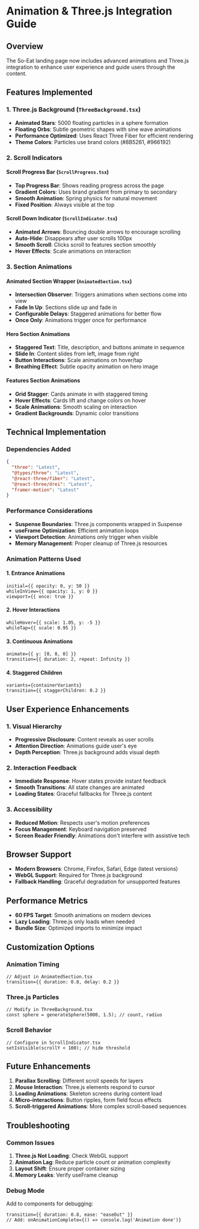 # Animation & Three.js Integration Guide

## Overview

The So-Eat landing page now includes advanced animations and Three.js integration to enhance user experience and guide users through the content.

## Features Implemented

### 1. Three.js Background (`ThreeBackground.tsx`)

- **Animated Stars**: 5000 floating particles in a sphere formation
- **Floating Orbs**: Subtle geometric shapes with sine wave animations
- **Performance Optimized**: Uses React Three Fiber for efficient rendering
- **Theme Colors**: Particles use brand colors (#8B5261, #966192)

### 2. Scroll Indicators

#### Scroll Progress Bar (`ScrollProgress.tsx`)

- **Top Progress Bar**: Shows reading progress across the page
- **Gradient Colors**: Uses brand gradient from primary to secondary
- **Smooth Animation**: Spring physics for natural movement
- **Fixed Position**: Always visible at the top

#### Scroll Down Indicator (`ScrollIndicator.tsx`)

- **Animated Arrows**: Bouncing double arrows to encourage scrolling
- **Auto-Hide**: Disappears after user scrolls 100px
- **Smooth Scroll**: Clicks scroll to features section smoothly
- **Hover Effects**: Scale animations on interaction

### 3. Section Animations

#### Animated Section Wrapper (`AnimatedSection.tsx`)

- **Intersection Observer**: Triggers animations when sections come into view
- **Fade In Up**: Sections slide up and fade in
- **Configurable Delays**: Staggered animations for better flow
- **Once Only**: Animations trigger once for performance

#### Hero Section Animations

- **Staggered Text**: Title, description, and buttons animate in sequence
- **Slide In**: Content slides from left, image from right
- **Button Interactions**: Scale animations on hover/tap
- **Breathing Effect**: Subtle opacity animation on hero image

#### Features Section Animations

- **Grid Stagger**: Cards animate in with staggered timing
- **Hover Effects**: Cards lift and change colors on hover
- **Scale Animations**: Smooth scaling on interaction
- **Gradient Backgrounds**: Dynamic color transitions

## Technical Implementation

### Dependencies Added

```json
{
  "three": "Latest",
  "@types/three": "Latest",
  "@react-three/fiber": "Latest",
  "@react-three/drei": "Latest",
  "framer-motion": "Latest"
}
```

### Performance Considerations

- **Suspense Boundaries**: Three.js components wrapped in Suspense
- **useFrame Optimization**: Efficient animation loops
- **Viewport Detection**: Animations only trigger when visible
- **Memory Management**: Proper cleanup of Three.js resources

### Animation Patterns Used

#### 1. Entrance Animations

```tsx
initial={{ opacity: 0, y: 50 }}
whileInView={{ opacity: 1, y: 0 }}
viewport={{ once: true }}
```

#### 2. Hover Interactions

```tsx
whileHover={{ scale: 1.05, y: -5 }}
whileTap={{ scale: 0.95 }}
```

#### 3. Continuous Animations

```tsx
animate={{ y: [0, 8, 0] }}
transition={{ duration: 2, repeat: Infinity }}
```

#### 4. Staggered Children

```tsx
variants={containerVariants}
transition={{ staggerChildren: 0.2 }}
```

## User Experience Enhancements

### 1. Visual Hierarchy

- **Progressive Disclosure**: Content reveals as user scrolls
- **Attention Direction**: Animations guide user's eye
- **Depth Perception**: Three.js background adds visual depth

### 2. Interaction Feedback

- **Immediate Response**: Hover states provide instant feedback
- **Smooth Transitions**: All state changes are animated
- **Loading States**: Graceful fallbacks for Three.js content

### 3. Accessibility

- **Reduced Motion**: Respects user's motion preferences
- **Focus Management**: Keyboard navigation preserved
- **Screen Reader Friendly**: Animations don't interfere with assistive tech

## Browser Support

- **Modern Browsers**: Chrome, Firefox, Safari, Edge (latest versions)
- **WebGL Support**: Required for Three.js background
- **Fallback Handling**: Graceful degradation for unsupported features

## Performance Metrics

- **60 FPS Target**: Smooth animations on modern devices
- **Lazy Loading**: Three.js only loads when needed
- **Bundle Size**: Optimized imports to minimize impact

## Customization Options

### Animation Timing

```tsx
// Adjust in AnimatedSection.tsx
transition={{ duration: 0.8, delay: 0.2 }}
```

### Three.js Particles

```tsx
// Modify in ThreeBackground.tsx
const sphere = generateSphere(5000, 1.5); // count, radius
```

### Scroll Behavior

```tsx
// Configure in ScrollIndicator.tsx
setIsVisible(scrollY < 100); // hide threshold
```

## Future Enhancements

1. **Parallax Scrolling**: Different scroll speeds for layers
2. **Mouse Interaction**: Three.js elements respond to cursor
3. **Loading Animations**: Skeleton screens during content load
4. **Micro-interactions**: Button ripples, form field focus effects
5. **Scroll-triggered Animations**: More complex scroll-based sequences

## Troubleshooting

### Common Issues

1. **Three.js Not Loading**: Check WebGL support
2. **Animation Lag**: Reduce particle count or animation complexity
3. **Layout Shift**: Ensure proper container sizing
4. **Memory Leaks**: Verify useFrame cleanup

### Debug Mode

Add to components for debugging:

```tsx
transition={{ duration: 0.8, ease: "easeOut" }}
// Add: onAnimationComplete={() => console.log('Animation done')}
```
